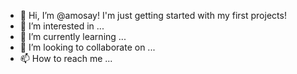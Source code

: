 - 👋 Hi, I’m @amosay!
    I'm just getting started with my first projects!
- 👀 I’m interested in ...
- 🌱 I’m currently learning ...
- 💞️ I’m looking to collaborate on ...
- 📫 How to reach me ...

<!---
amosay/amosay is a ✨ special ✨ repository because its `README.md` (this file) appears on your GitHub profile.
You can click the Preview link to take a look at your changes.
--->
